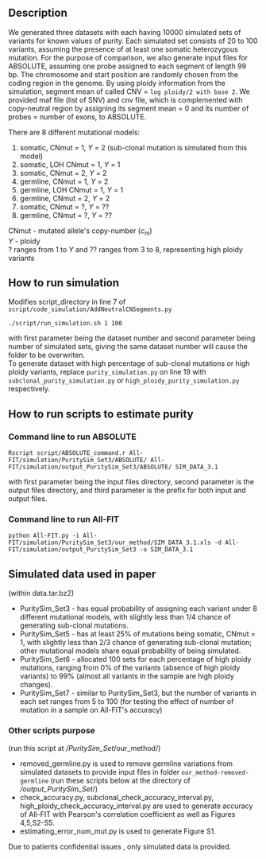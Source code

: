 
## Description

We generated three datasets with each having 10000 simulated sets of variants for known values of purity. Each simulated set consists of 20 to 100 variants, assuming the presence of at least one somatic heterozygous mutation. For the purpose of comparison, we also generate input files for ABSOLUTE, assuming one probe assigned to each segment of length 99 bp. The chromosome and start position are randomly chosen from the coding region in the genome. By using ploidy information from the simulation, segment mean of called 
CNV = `log ploidy/2 with base 2`. 
We provided maf file (list of SNV) and cnv file, which is complemented with copy-neutral region by assigning its segment mean = 0 and its number of probes = number of exons, to ABSOLUTE.<br/>

There are 8 different mutational models:
1. somatic, CNmut = 1, *Y* = 2 (sub-clonal mutation is simulated from this model)
2. somatic, LOH CNmut = 1, *Y* = 1
3. somatic, CNmut = 2, *Y* = 2
4. germline, CNmut = 1, *Y* = 2
5. germline, LOH CNmut = 1, *Y* = 1
6. germline, CNmut = 2, *Y* = 2
7. somatic, CNmut = ?, *Y* = ??
8. germline, CNmut = ?, *Y* = ??

CNmut - mutated allele's copy-number (*c*<sub>m</sub>)<br/>
*Y* - ploidy <br/>
? ranges from 1 to *Y* and ?? ranges from 3 to 8, representing high ploidy variants

## How to run simulation
Modifies script_directory in line 7 of `script/code_simulation/AddNeutralCNSegments.py`
```
./script/run_simulation.sh 1 100
```
with first parameter being the dataset number and second parameter being number of simulated sets, giving the same dataset number will cause the folder to be overwriten.<br/>
To generate dataset with high percentage of sub-clonal mutations or high ploidy variants, replace `purity_simulation.py` on line 19 with `subclonal_purity_simulation.py` or `high_ploidy_purity_simulation.py` respectively.

## How to run scripts to estimate purity

### Command line to run ABSOLUTE
```
Rscript script/ABSOLUTE_command.r All-FIT/simulation/PuritySim_Set3/ABSOLUTE/ All-FIT/simulation/output_PuritySim_Set3/ABSOLUTE/ SIM_DATA_3.1
```
with first parameter being the input files directory, second parameter is the output files directory, and third parameter is the prefix for both input and output files.

### Command line to run All-FIT
```
python All-FIT.py -i All-FIT/simulation/PuritySim_Set3/our_method/SIM_DATA_3.1.xls -d All-FIT/simulation/output_PuritySim_Set3 -o SIM_DATA_3.1
```

## Simulated data used in paper
(within data.tar.bz2)<br/>
- PuritySim_Set3 - has equal probability of assigning each variant under 8 different mutational models, with slightly less than 1/4 chance of generating sub-clonal mutations.
- PuritySim_Set5 - has at least 25% of mutations being somatic, CNmut = 1, with slightly less than 2/3 chance of generating sub-clonal mutation; other mutational models share equal probability of being simulated.
- PuritySim_Set6 - allocated 100 sets for each percentage of high ploidy mutations, ranging from 0% of the variants (absence of high ploidy variants) to 99% (almost all variants in the sample are high ploidy changes).
- PuritySim_Set7 - similar to PuritySim_Set3, but the number of variants in each set ranges from 5 to 100 (for testing the effect of number of mutation in a sample on All-FIT's accuracy)

### Other scripts purpose
(run this script at */PuritySim_Set*/our_method/)
- removed_germline.py is used to remove germline variations from simulated datasets to provide input files in folder `our_method-removed-germline`
(run these scripts below at the directory of */output_PuritySim_Set*/)
- check_accuracy.py, subclonal_check_accuracy_interval.py, high_ploidy_check_accuracy_interval.py are used to generate accuracy of All-FIT with Pearson's correlation coefficient as well as Figures 4,5,S2-S5.
- estimating_error_num_mut.py is used to generate Figure S1.

Due to patients confidential issues , only simulated data is provided.
